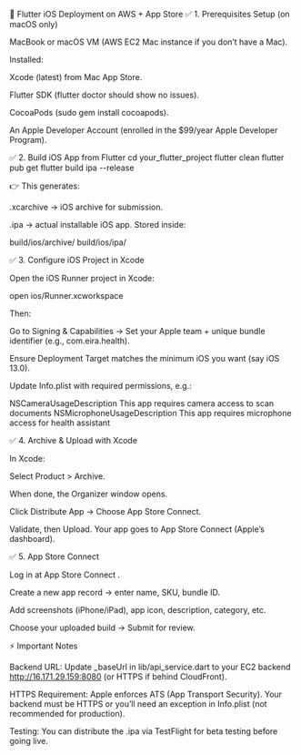 🚀 Flutter iOS Deployment on AWS + App Store
✅ 1. Prerequisites Setup (on macOS only)

MacBook or macOS VM (AWS EC2 Mac instance if you don’t have a Mac).

Installed:

Xcode (latest) from Mac App Store.

Flutter SDK (flutter doctor should show no issues).

CocoaPods (sudo gem install cocoapods).

An Apple Developer Account (enrolled in the $99/year Apple Developer Program).

✅ 2. Build iOS App from Flutter
cd your_flutter_project
flutter clean
flutter pub get
flutter build ipa --release


👉 This generates:

.xcarchive → iOS archive for submission.

.ipa → actual installable iOS app.
Stored inside:

build/ios/archive/
build/ios/ipa/

✅ 3. Configure iOS Project in Xcode

Open the iOS Runner project in Xcode:

open ios/Runner.xcworkspace


Then:

Go to Signing & Capabilities → Set your Apple team + unique bundle identifier (e.g., com.eira.health).

Ensure Deployment Target matches the minimum iOS you want (say iOS 13.0).

Update Info.plist with required permissions, e.g.:

<key>NSCameraUsageDescription</key>
<string>This app requires camera access to scan documents</string>
<key>NSMicrophoneUsageDescription</key>
<string>This app requires microphone access for health assistant</string>

✅ 4. Archive & Upload with Xcode

In Xcode:

Select Product > Archive.

When done, the Organizer window opens.

Click Distribute App → Choose App Store Connect.

Validate, then Upload.
Your app goes to App Store Connect (Apple’s dashboard).

✅ 5. App Store Connect

Log in at App Store Connect
.

Create a new app record → enter name, SKU, bundle ID.

Add screenshots (iPhone/iPad), app icon, description, category, etc.

Choose your uploaded build → Submit for review.

⚡ Important Notes

Backend URL: Update _baseUrl in lib/api_service.dart to your EC2 backend http://16.171.29.159:8080 (or HTTPS if behind CloudFront).

HTTPS Requirement: Apple enforces ATS (App Transport Security). Your backend must be HTTPS or you’ll need an exception in Info.plist (not recommended for production).

Testing: You can distribute the .ipa via TestFlight for beta testing before going live.
